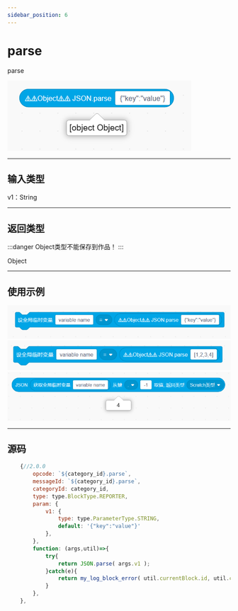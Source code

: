 ```yaml
---
sidebar_position: 6
---
```

# parse

parse

![img](img\parse\image.png)  


***
## 输入类型
v1：String  


***
## 返回类型
:::danger
Object类型不能保存到作品！
:::

Object


***
## 使用示例
![2](img\parse\2.png)  
![3](img\parse\3.png)  
![4](img\parse\4.png)  


***
## 源码
```js title="/categorys/json.js"
    {//2.0.0
        opcode: `${category_id}.parse`,
        messageId: `${category_id}.parse`,
        categoryId: category_id,
        type: type.BlockType.REPORTER,
        param: {
            v1: {
                type: type.ParameterType.STRING,
                default: '{"key":"value"}'
            },
        },
        function: (args,util)=>{
            try{
                return JSON.parse( args.v1 );
            }catch(e){
                return my_log_block_error( util.currentBlock.id, util.currentBlock.opcode, e )
            }
        },
    },
```

